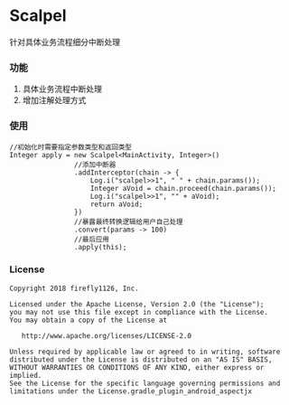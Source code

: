 # Scalpel
针对具体业务流程细分中断处理


### 功能

1. 具体业务流程中断处理
2. 增加注解处理方式

### 使用

```
//初始化时需要指定参数类型和返回类型
Integer apply = new Scalpel<MainActivity, Integer>()
                //添加中断器
                .addInterceptor(chain -> {
                    Log.i("scalpel>>1", " " + chain.params());
                    Integer aVoid = chain.proceed(chain.params());
                    Log.i("scalpel>>1", "" + aVoid);
                    return aVoid;
                })
                //暴露最终转换逻辑给用户自己处理
                .convert(params -> 100)
                //最后应用
                .apply(this);
```

### License


    Copyright 2018 firefly1126, Inc.

    Licensed under the Apache License, Version 2.0 (the "License");
    you may not use this file except in compliance with the License.
    You may obtain a copy of the License at

       http://www.apache.org/licenses/LICENSE-2.0

    Unless required by applicable law or agreed to in writing, software
    distributed under the License is distributed on an "AS IS" BASIS,
    WITHOUT WARRANTIES OR CONDITIONS OF ANY KIND, either express or implied.
    See the License for the specific language governing permissions and
    limitations under the License.gradle_plugin_android_aspectjx
